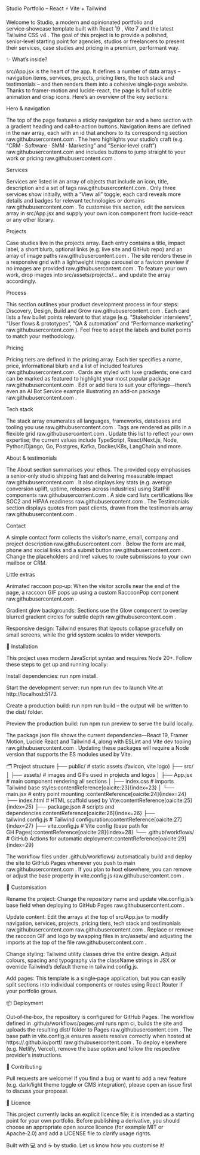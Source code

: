Studio Portfolio – React ⚡️ Vite + Tailwind

Welcome to Studio, a modern and opinionated portfolio and service‑showcase template built with React 19
, Vite 7
 and the latest Tailwind CSS v4
. The goal of this project is to provide a polished, senior‑level starting point for agencies, studios or freelancers to present their services, case studies and pricing in a premium, performant way.

✨ What’s inside?

src/App.jsx is the heart of the app. It defines a number of data arrays – navigation items, services, projects, pricing tiers, the tech stack and testimonials – and then renders them into a cohesive single‑page website. Thanks to framer-motion and lucide-react, the page is full of subtle animation and crisp icons. Here’s an overview of the key sections:

Hero & navigation

The top of the page features a sticky navigation bar and a hero section with a gradient heading and call‑to‑action buttons. Navigation items are defined in the nav array, each with an id that anchors to its corresponding section
raw.githubusercontent.com
. The hero highlights your studio’s craft (e.g. “CRM · Software · SMM · Marketing” and “Senior‑level craft”)
raw.githubusercontent.com
 and includes buttons to jump straight to your work or pricing
raw.githubusercontent.com
.

Services

Services are listed in an array of objects that include an icon, title, description and a set of tags
raw.githubusercontent.com
. Only three services show initially, with a “View all” toggle; each card reveals more details and badges for relevant technologies or domains
raw.githubusercontent.com
. To customise this section, edit the services array in src/App.jsx and supply your own icon component from lucide-react or any other library.

Projects

Case studies live in the projects array. Each entry contains a title, impact label, a short blurb, optional links (e.g. live site and GitHub repo) and an array of image paths
raw.githubusercontent.com
. The site renders these in a responsive grid with a lightweight image carousel or a favicon preview if no images are provided
raw.githubusercontent.com
. To feature your own work, drop images into src/assets/projects/... and update the array accordingly.

Process

This section outlines your product development process in four steps: Discovery, Design, Build and Grow
raw.githubusercontent.com
. Each card lists a few bullet points relevant to that stage (e.g. “Stakeholder interviews”, “User flows & prototypes”, “QA & automation” and “Performance marketing”
raw.githubusercontent.com
). Feel free to adapt the labels and bullet points to match your methodology.

Pricing

Pricing tiers are defined in the pricing array. Each tier specifies a name, price, informational blurb and a list of included features
raw.githubusercontent.com
. Cards are styled with luxe gradients; one card can be marked as featured to highlight your most popular package
raw.githubusercontent.com
. Edit or add tiers to suit your offerings—there’s even an AI Bot Service example illustrating an add‑on package
raw.githubusercontent.com
.

Tech stack

The stack array enumerates all languages, frameworks, databases and tooling you use
raw.githubusercontent.com
. Tags are rendered as pills in a flexible grid
raw.githubusercontent.com
. Update this list to reflect your own expertise; the current values include TypeScript, React/Next.js, Node, Python/Django, Go, Postgres, Kafka, Docker/K8s, LangChain and more.

About & testimonials

The About section summarises your ethos. The provided copy emphasises a senior‑only studio shipping fast and delivering measurable impact
raw.githubusercontent.com
. It also displays key stats (e.g. average conversion uplift, uptime, releases across industries) using StatPill components
raw.githubusercontent.com
. A side card lists certifications like SOC2 and HIPAA readiness
raw.githubusercontent.com
. The Testimonials section displays quotes from past clients, drawn from the testimonials array
raw.githubusercontent.com
.

Contact

A simple contact form collects the visitor’s name, email, company and project description
raw.githubusercontent.com
. Below the form are mail, phone and social links and a submit button
raw.githubusercontent.com
. Change the placeholders and href values to route submissions to your own mailbox or CRM.

Little extras

Animated raccoon pop‑up: When the visitor scrolls near the end of the page, a raccoon GIF pops up using a custom RaccoonPop component
raw.githubusercontent.com
.

Gradient glow backgrounds: Sections use the Glow component to overlay blurred gradient circles for subtle depth
raw.githubusercontent.com
.

Responsive design: Tailwind ensures that layouts collapse gracefully on small screens, while the grid system scales to wider viewports.

🔧 Installation

This project uses modern JavaScript syntax and requires Node 20+. Follow these steps to get up and running locally:

Install dependencies: run npm install.

Start the development server: run npm run dev to launch Vite at http://localhost:5173.

Create a production build: run npm run build – the output will be written to the dist/ folder.

Preview the production build: run npm run preview to serve the build locally.

The package.json file shows the current dependencies—React 19, Framer Motion, Lucide React and Tailwind 4, along with ESLint and Vite dev tooling
raw.githubusercontent.com
. Updating these packages will require a Node version that supports the ES modules used by Vite.

🗂 Project structure
├── public/               # static assets (favicon, vite logo)
├── src/
│   ├── assets/           # images and GIFs used in projects and logos
│   ├── App.jsx           # main component rendering all sections
│   ├── index.css         # imports Tailwind base styles:contentReference[oaicite:23]{index=23}
│   └── main.jsx          # entry point mounting <App />:contentReference[oaicite:24]{index=24}
├── index.html            # HTML scaffold used by Vite:contentReference[oaicite:25]{index=25}
├── package.json          # scripts and dependencies:contentReference[oaicite:26]{index=26}
├── tailwind.config.js    # Tailwind configuration:contentReference[oaicite:27]{index=27}
├── vite.config.js        # Vite config (base path for GH Pages):contentReference[oaicite:28]{index=28}
└── .github/workflows/    # GitHub Actions for automatic deployment:contentReference[oaicite:29]{index=29}


The workflow files under .github/workflows/ automatically build and deploy the site to GitHub Pages whenever you push to main
raw.githubusercontent.com
. If you plan to host elsewhere, you can remove or adjust the base property in vite.config.js
raw.githubusercontent.com
.

🎨 Customisation

Rename the project: Change the repository name and update vite.config.js’s base field when deploying to GitHub Pages
raw.githubusercontent.com
.

Update content: Edit the arrays at the top of src/App.jsx to modify navigation, services, projects, pricing tiers, tech stack and testimonials
raw.githubusercontent.com
raw.githubusercontent.com
. Replace or remove the raccoon GIF and logo by swapping files in src/assets/ and adjusting the imports at the top of the file
raw.githubusercontent.com
.

Change styling: Tailwind utility classes drive the entire design. Adjust colours, spacing and typography via the className strings in JSX or override Tailwind’s default theme in tailwind.config.js.

Add pages: This template is a single‑page application, but you can easily split sections into individual components or routes using React Router if your portfolio grows.

📦 Deployment

Out‑of‑the‑box, the repository is configured for GitHub Pages. The workflow defined in .github/workflows/pages.yml runs npm ci, builds the site and uploads the resulting dist/ folder to Pages
raw.githubusercontent.com
. The base path in vite.config.js ensures assets resolve correctly when hosted at https://<username>.github.io/portf/ 
raw.githubusercontent.com
. To deploy elsewhere (e.g. Netlify, Vercel), remove the base option and follow the respective provider’s instructions.

🤝 Contributing

Pull requests are welcome! If you find a bug or want to add a new feature (e.g. dark/light theme toggle or CMS integration), please open an issue first to discuss your proposal.

🪪 Licence

This project currently lacks an explicit licence file; it is intended as a starting point for your own portfolio. Before publishing a derivative, you should choose an appropriate open source licence (for example MIT or Apache‑2.0) and add a LICENSE file to clarify usage rights.

Built with 💻 and ☕ by studio. Let us know how you customise it!
